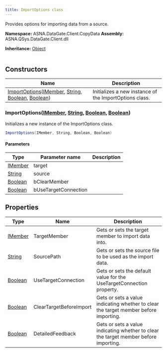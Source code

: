 ```yaml
---
title: ImportOptions class
---
```


Provides options for importing data from a source.

**Namespace:** ASNA.DataGate.Client.CopyData
**Assembly:** ASNA.QSys.DataGate.Client.dll

**Inheritance:** [Object](https://docs.microsoft.com/en-us/dotnet/api/system.object)
<br>
<br>

## Constructors

| Name | Description |
| --- | --- |
| [ImportOptions](#importoptions-imember-string-boolean-boolean-)([IMember](/reference/data-gate-client/i-member.html), [String](https://docs.microsoft.com/en-us/dotnet/api/system.string), [Boolean](https://docs.microsoft.com/en-us/dotnet/api/system.boolean), [Boolean](https://docs.microsoft.com/en-us/dotnet/api/system.boolean)) | Initializes a new instance of the ImportOptions class.

### ImportOptions([IMember](/reference/data-gate-client/i-member.html), [String](https://docs.microsoft.com/en-us/dotnet/api/system.string), [Boolean](https://docs.microsoft.com/en-us/dotnet/api/system.boolean), [Boolean](https://docs.microsoft.com/en-us/dotnet/api/system.boolean))

Initializes a new instance of the ImportOptions class.

```cs
ImportOptions(IMember, String, Boolean, Boolean)
```

#### Parameters
| Type | Parameter name | Description
| --- | --- | ---
| [IMember](/reference/data-gate-client/i-member.html) | target | 
| [String](https://docs.microsoft.com/en-us/dotnet/api/system.string) | source | 
| [Boolean](https://docs.microsoft.com/en-us/dotnet/api/system.boolean) | bClearMember | 
| [Boolean](https://docs.microsoft.com/en-us/dotnet/api/system.boolean) | bUseTargetConnection | 

## Properties

| Type | Name | Description
| --- | --- | --- 
| [IMember](/reference/data-gate-client/i-member.html) | TargetMember | Gets or sets the target member to import data into. |
| [String](https://learn.microsoft.com/en-us/dotnet/api/system.string?view=net-8.0) | SourcePath | Gets or sets the source file to be used as the import data. |
| [Boolean](https://docs.microsoft.com/en-us/dotnet/api/system.boolean) | UseTargetConnection | Gets or sets the default value for the UseTargetConnection property. |
| [Boolean](https://docs.microsoft.com/en-us/dotnet/api/system.boolean) | ClearTargetBeforeImport | Gets or sets a value indicating whether to clear the target member before importing. |
| [Boolean](https://docs.microsoft.com/en-us/dotnet/api/system.boolean) | DetailedFeedback | Gets or sets a value indicating whether to clear the target member before importing. |
